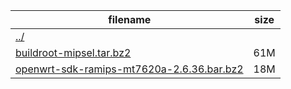 filename|size
--------|----
[../](../)|
[buildroot-mipsel.tar.bz2](buildroot-mipsel.tar.bz2)|61M
[openwrt-sdk-ramips-mt7620a-2.6.36.bar.bz2](openwrt-sdk-ramips-mt7620a-2.6.36.bar.bz2)|18M
